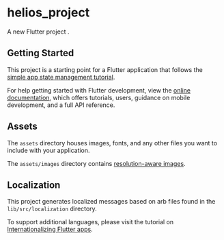 # helios_project

A new Flutter project .

## Getting Started

This project is a starting point for a Flutter application that follows the
[simple app state management
tutorial](https://flutter.dev/to/state-management-user).

For help getting started with Flutter development, view the
[online documentation](https://docs.flutter.dev), which offers tutorials,
users, guidance on mobile development, and a full API reference.

## Assets

The `assets` directory houses images, fonts, and any other files you want to
include with your application.

The `assets/images` directory contains [resolution-aware
images](https://flutter.dev/to/resolution-aware-images).

## Localization

This project generates localized messages based on arb files found in
the `lib/src/localization` directory.

To support additional languages, please visit the tutorial on
[Internationalizing Flutter apps](https://flutter.dev/to/internationalization).
